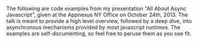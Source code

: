 The following are code examples from my presentation "All About Async
Javascript", given at the Appnexus NY Office on October 24th, 2013. The talk is
meant to provide a high level overview, followed by a deep dive, into
asynchronous mechanisms provided by most javascript runtimes. The examples are
self-documenting, so feel free to peruse them as you see fit.  
